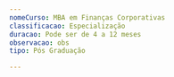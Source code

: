 ```yaml
---
nomeCurso: MBA em Finanças Corporativas
classificacao: Especialização
duracao: Pode ser de 4 a 12 meses
observacao: obs
tipo: Pós Graduação

---
```


